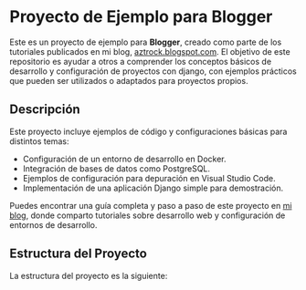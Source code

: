 # Proyecto de Ejemplo para Blogger

Este es un proyecto de ejemplo para **Blogger**, creado como parte de los tutoriales publicados en mi blog, [aztrock.blogspot.com](https://aztrock.blogspot.com/). El objetivo de este repositorio es ayudar a otros a comprender los conceptos básicos de desarrollo y configuración de proyectos con django, con ejemplos prácticos que pueden ser utilizados o adaptados para proyectos propios.

## Descripción

Este proyecto incluye ejemplos de código y configuraciones básicas para distintos temas:
- Configuración de un entorno de desarrollo en Docker.
- Integración de bases de datos como PostgreSQL.
- Ejemplos de configuración para depuración en Visual Studio Code.
- Implementación de una aplicación Django simple para demostración.

Puedes encontrar una guía completa y paso a paso de este proyecto en [mi blog](https://aztrock.blogspot.com/), donde comparto tutoriales sobre desarrollo web y configuración de entornos de desarrollo.

## Estructura del Proyecto

La estructura del proyecto es la siguiente:

